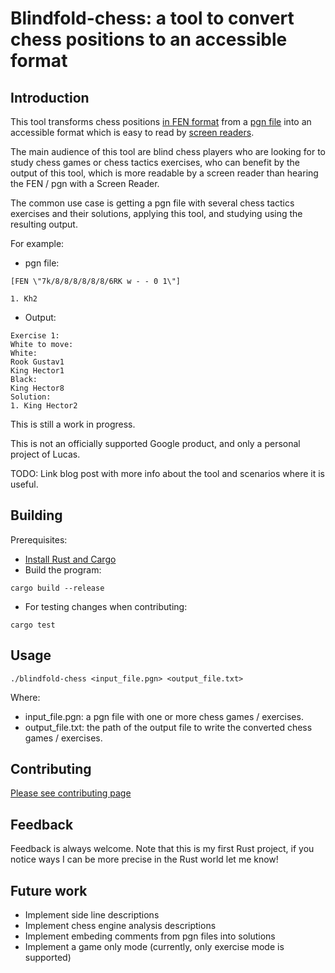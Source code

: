 # Blindfold-chess: a tool to convert chess positions to an accessible  format
## Introduction
This tool transforms chess positions [in FEN format](https://en.wikipedia.org/wiki/Forsyth%E2%80%93Edwards_Notation) from a [pgn file](https://en.wikipedia.org/wiki/Portable_Game_Notation) into an accessible format which is easy to read by [screen readers](https://en.wikipedia.org/wiki/Screen_reader).

The main audience of this tool are blind chess players who are looking for to study chess games or chess tactics exercises, who can benefit by the output of this tool, which is more readable by a screen reader than hearing the FEN / pgn with a Screen Reader.

The common use case is getting a pgn file with several chess tactics exercises and their solutions, applying this tool, and studying using the resulting output.

For example:
- pgn file:
```
[FEN \"7k/8/8/8/8/8/8/6RK w - - 0 1\"]

1. Kh2
```
- Output:
```
Exercise 1:
White to move:
White:
Rook Gustav1
King Hector1
Black:
King Hector8
Solution:
1. King Hector2
```

This is still a work in progress.

This is not an officially supported Google product, and only a personal project of Lucas.

TODO: Link blog post with more info about the tool and scenarios where it is useful.

## Building
Prerequisites:
- [Install Rust and Cargo](https://www.rust-lang.org/tools/install)
- Build the program:
```shell
cargo build --release
```
- For testing changes when contributing:
```shell
cargo test
```

## Usage
```shell
./blindfold-chess <input_file.pgn> <output_file.txt>
```

Where:
- input_file.pgn: a pgn file with one or more chess games / exercises.
- output_file.txt: the path of the output file to write the converted chess games / exercises.

## Contributing
[Please see contributing page](docs/contributing.md)

## Feedback
Feedback is always welcome. Note that this is my first Rust project, if you notice ways I can be more precise in the Rust world let me know!

## Future work
- Implement side line descriptions
- Implement chess engine analysis descriptions
- Implement embeding comments from pgn files into solutions
- Implement a game only mode (currently, only exercise mode is supported)
